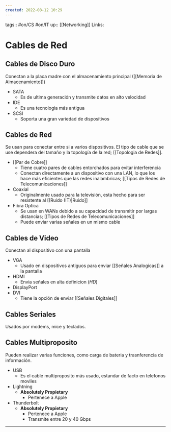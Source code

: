 ```yaml
---
created: 2022-08-12 10:29
---
```

tags:: #on/CS  #on/IT 
up:: [[Networking]]
Links: 
# Cables de Red
## Cables de Disco Duro
Conectan a la placa madre con el almacenamiento principal ([[Memoria de Almacenamiento]])

- SATA
	- Es de ultima generación y transmite datos en alto velocidad
- IDE
	- Es una tecnologia más antigua
- SCSI
	- Soporta una gran variedad de dispositivos

## Cables de Red
Se usan para conectar entre si a varios dispositivos. El tipo de cable que se use dependera del tamaño y la topología de la red; [[Topologia de Redes]].

- [[Par de Cobre]]
	- Tiene cuatro pares de cables entorchados para evitar interferencia
	- Conectan directamente a un dispositivo con una LAN, lo que los hace más eficientes que las redes inalambricas; [[Tipos de Redes de Telecomunicaciones]]
- Coaxial
	- Originalmente usado para la televisión, esta hecho para ser resistente al [[Ruido (IT)|Ruido]]
- Fibra Optica
	- Se usan en WANs debido a su capacidad de transmitir por largas distancias; [[Tipos de Redes de Telecomunicaciones]]
	- Puede enviar varias señales en un mismo cable

## Cables de Video
Conectan al dispositivo con una pantalla

- VGA
	- Usado en dispositivos antiguos para enviar [[Señales Analogicas]] a la pantalla
- HDMI
	- Envia señales en alta definicion (*HD*)
- DisplayPort
- DVI
	- Tiene la opción de enviar [[Señales Digitales]]

## Cables Seriales
Usados por modems, mice y teclados.

## Cables Multiproposito
Pueden realizar varias funciones, como carga de bateria y trasnferencia de información.

- USB
	- Es el cable multiproposito más usado, estandar de facto en telefonos moviles
- Lightning
	- **Absolutely Propietary**
		- Pertenece a Apple
- Thunderbolt
	- **Absolutely Propietary**
		- Pertenece a Apple
		- Transmite entre 20 y 40 Gbps
___
